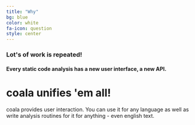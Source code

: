 ```yaml
---
title: "Why"
bg: blue
color: white
fa-icon: question
style: center
---
```


### Lot's of work is repeated!

#### Every static code analysis has a new user interface, a new API.

# coala unifies 'em all!

coala provides user interaction. You can use it for any language
as well as write analysis routines for it for anything - even
english text.
